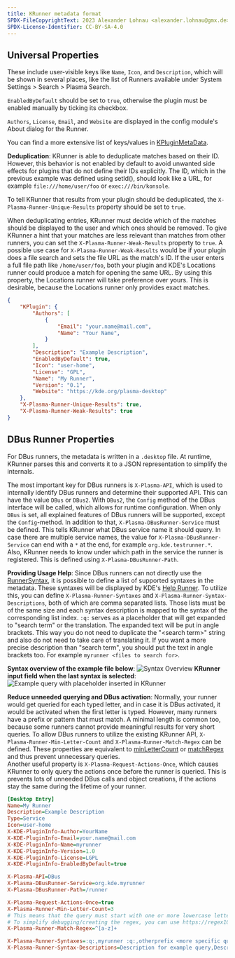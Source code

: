 ```yaml
---
title: KRunner metadata format
SPDX-FileCopyrightText: 2023 Alexander Lohnau <alexander.lohnau@gmx.de>
SPDX-License-Identifier: CC-BY-SA-4.0
---
```


## Universal Properties

These include user-visible keys like `Name`, `Icon`, and `Description`, which will be shown in several places, like the list of Runners available under System Settings > Search > Plasma Search.

`EnabledByDefault` should be set to `true`, otherwise the plugin must be enabled manually by ticking its checkbox.

`Authors`, `License`, `Email`, and `Website` are displayed in the config module's About dialog for the Runner.

You can find a more extensive list of keys/values in [KPluginMetaData](docs:kcoreaddons;KPluginMetaData).

**Deduplication**: KRunner is able to deduplicate matches based on their ID. However, this behavior is not enabled by default to avoid unwanted side effects for plugins that do not define their IDs explicitly.
The ID, which in the previous example was defined using setId(), should look like a URL, for example `file:///home/user/foo` or `exec:///bin/konsole`.

To tell KRunner that results from your plugin should be deduplicated, the `X-Plasma-Runner-Unique-Results` property should be set to `true`.

When deduplicating entries, KRunner must decide which of the matches should be displayed to the user and which ones should be removed.
To give KRunner a hint that your matches are less relevant than matches from other runners, you can set the `X-Plasma-Runner-Weak-Results` property to `true`.
A possible use case for `X-Plasma-Runner-Weak-Results` would be if your plugin does a file search and sets the file URL as the match's ID.
If the user enters a full file path like `/home/user/foo`, both your plugin and KDE's Locations runner could produce a match for opening the same URL.
By using this property, the Locations runner will take preference over yours. This is desirable, because the Locations runner only provides exact matches.

```json
{
    "KPlugin": {
        "Authors": [
            {
                "Email": "your.name@mail.com",
                "Name": "Your Name",
            }
        ],
        "Description": "Example Description",
        "EnabledByDefault": true,
        "Icon": "user-home",
        "License": "GPL",
        "Name": "My Runner",
        "Version": "0.1",
        "Website": "https://kde.org/plasma-desktop"
    },
    "X-Plasma-Runner-Unique-Results": true,
    "X-Plasma-Runner-Weak-Results": true
}
```

## DBus Runner Properties

For DBus runners, the metadata is written in a `.desktop` file. At runtime, KRunner parses this and converts it to a JSON representation to simplify the internals.

The most important key for DBus runners is `X-Plasma-API`, which is used to internally identify DBus runners and determine their supported API.
This can have the value `DBus` or `DBus2`. With `DBus2`, the `Config` method of the DBus interface will be called, which allows for runtime configuration.
When only `DBus` is set, all explained features of DBus runners will be supported, except the `Config`-method.
In addition to that, `X-Plasma-DBusRunner-Service` must be defined. This tells KRunner what DBus service name it should query.
In case there are multiple service names, the value for `X-Plasma-DBusRunner-Service` can end with a `*` at the end, for example `org.kde.testrunner.*`.
Also, KRunner needs to know under which path in the service the runner is registered. This is defined using `X-Plasma-DBusRunner-Path`.

**Providing Usage Help**: Since DBus runners can not directly use the [RunnerSyntax](docs:krunner;RunnerSyntax), it is possible to define a list of supported syntaxes in the metadata.
These syntaxes will be displayed by KDE's [Help Runner](https://invent.kde.org/plasma/plasma-workspace/-/tree/master/runners/helprunner).
To utilize this, you can define `X-Plasma-Runner-Syntaxes` and `X-Plasma-Runner-Syntax-Descriptions`, both of which are comma separated lists.
Those lists must be of the same size and each syntax description is mapped to the syntax of the corresponding list index.
`:q:` serves as a placeholder that will get expanded to "search term" or the translation. The expanded text will be put in angle brackets.
This way you do not need to duplicate the "\<search term\>" string and also do not need to take care of translating it.
If you want a more precise description than "search term", you should put the text in angle brackets too.
For example `myrunner <files to search for>`.

**Syntax overview of the example file below**:
![Syntax Overview](syntaxoverview.png)
**KRunner input field when the last syntax is selected**:
![Example query with placeholder inserted in KRunner](placeholderselected.png)

**Reduce unneeded querying and DBus activation**: Normally, your runner would get queried for each typed letter, and in case it is DBus activated, it would be activated when the first letter is typed.
However, many runners have a prefix or pattern that must match.
A minimal length is common too, because some runners cannot provide meaningful results for very short queries.
To allow DBus runners to utilize the existing KRunner API, `X-Plasma-Runner-Min-Letter-Count` and `X-Plasma-Runner-Match-Regex` can be defined.
These properties are equivalent to [minLetterCount](docs:krunner;AbstractRunner::minLetterCount) or [matchRegex](docs:krunner;AbstractRunner::matchRegex) and thus prevent unnecessary queries.  
Another useful property is `X-Plasma-Request-Actions-Once`, which causes KRunner to only query the actions once before the runner is queried.
This is prevents lots of unneeded DBus calls and object creations, if the actions stay the same during the lifetime of your runner.


```ini
[Desktop Entry]
Name=My Runner
Description=Example Description
Type=Service
Icon=user-home
X-KDE-PluginInfo-Author=YourName
X-KDE-PluginInfo-Email=your.name@mail.com
X-KDE-PluginInfo-Name=myrunner
X-KDE-PluginInfo-Version=1.0
X-KDE-PluginInfo-License=LGPL
X-KDE-PluginInfo-EnabledByDefault=true

X-Plasma-API=DBus
X-Plasma-DBusRunner-Service=org.kde.myrunner
X-Plasma-DBusRunner-Path=/runner

X-Plasma-Request-Actions-Once=true
X-Plasma-Runner-Min-Letter-Count=3
# This means that the query must start with one or more lowercase letters
# To simplify debugging/creating the regex, you can use https://regex101.com/
X-Plasma-Runner-Match-Regex=^[a-z]+

X-Plasma-Runner-Syntaxes=:q:,myrunner :q:,otherprefix <more specific query>
X-Plasma-Runner-Syntax-Descriptions=Description for example query,Description for example query with prefix,Description for other prefix
```
